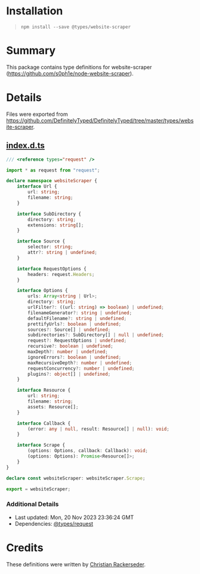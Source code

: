 # Installation
> `npm install --save @types/website-scraper`

# Summary
This package contains type definitions for website-scraper (https://github.com/s0ph1e/node-website-scraper).

# Details
Files were exported from https://github.com/DefinitelyTyped/DefinitelyTyped/tree/master/types/website-scraper.
## [index.d.ts](https://github.com/DefinitelyTyped/DefinitelyTyped/tree/master/types/website-scraper/index.d.ts)
````ts
/// <reference types="request" />

import * as request from "request";

declare namespace websiteScraper {
    interface Url {
        url: string;
        filename: string;
    }

    interface SubDirectory {
        directory: string;
        extensions: string[];
    }

    interface Source {
        selector: string;
        attr?: string | undefined;
    }

    interface RequestOptions {
        headers: request.Headers;
    }

    interface Options {
        urls: Array<string | Url>;
        directory: string;
        urlFilter?: ((url: string) => boolean) | undefined;
        filenameGenerator?: string | undefined;
        defaultFilename?: string | undefined;
        prettifyUrls?: boolean | undefined;
        sources?: Source[] | undefined;
        subdirectories?: SubDirectory[] | null | undefined;
        request?: RequestOptions | undefined;
        recursive?: boolean | undefined;
        maxDepth?: number | undefined;
        ignoreErrors?: boolean | undefined;
        maxRecursiveDepth?: number | undefined;
        requestConcurrency?: number | undefined;
        plugins?: object[] | undefined;
    }

    interface Resource {
        url: string;
        filename: string;
        assets: Resource[];
    }

    interface Callback {
        (error: any | null, result: Resource[] | null): void;
    }

    interface Scrape {
        (options: Options, callback: Callback): void;
        (options: Options): Promise<Resource[]>;
    }
}

declare const websiteScraper: websiteScraper.Scrape;

export = websiteScraper;

````

### Additional Details
 * Last updated: Mon, 20 Nov 2023 23:36:24 GMT
 * Dependencies: [@types/request](https://npmjs.com/package/@types/request)

# Credits
These definitions were written by [Christian Rackerseder](https://github.com/screendriver).

